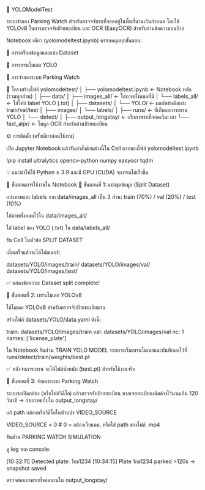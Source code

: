 🚗 YOLOModelTest

ระบบจำลอง Parking Watch สำหรับตรวจจับรถที่จอดอยู่ในพื้นที่นานเกินกำหนด
โดยใช้ YOLOv8 ในการตรวจจับป้ายทะเบียน และ OCR (EasyOCR) สำหรับอ่านข้อความบนป้าย

Notebook เดียว (yolomodeltest.ipynb) ครอบคลุมทุกขั้นตอน:

📂 การเตรียมข้อมูลและแบ่ง Dataset

🧠 การเทรนโมเดล YOLO

🎥 การจำลองระบบ Parking Watch

🧭 โครงสร้างไฟล์
yolomodeltest/
│
├── yolomodeltest.ipynb      ← Notebook หลัก (รวมทุกส่วน)
│
├── data/
│   ├── images_all/          ← ใส่ภาพทั้งหมดที่มี
│   └── labels_all/          ← ใส่ไฟล์ label YOLO (.txt)
│
├── datasets/
│   └── YOLO/                ← ผลลัพธ์หลังแบ่ง train/val/test
│       ├── images/
│       └── labels/
│
├── runs/                    ← ที่เก็บผลการเทรน YOLO
│   └── detect/
│
├── output_longstay/         ← เก็บภาพรถที่จอดเกินเวลา
└── fast_alpr/               ← โมดูล OCR สำหรับอ่านป้ายทะเบียน

⚙️ การติดตั้ง (ครั้งเดียวก่อนใช้งาน)

เปิด Jupyter Notebook แล้วรันคำสั่งด้านล่างนี้ใน Cell แรกของไฟล์ yolomodeltest.ipynb

!pip install ultralytics opencv-python numpy easyocr tqdm


💡 แนะนำให้ใช้ Python ≥ 3.9 และมี GPU (CUDA) จะเทรนได้เร็วขึ้น

🚀 ขั้นตอนการใช้งานใน Notebook
🔹 ขั้นตอนที่ 1: แบ่งชุดข้อมูล (Split Dataset)

แบ่งภาพและ labels จาก data/images_all เป็น 3 ส่วน:
train (70%) / val (20%) / test (10%)

ใส่ภาพทั้งหมดไว้ใน data/images_all/

ใส่ label ของ YOLO (.txt) ใน data/labels_all/

รัน Cell ในหัวข้อ SPLIT DATASET

เมื่อเสร็จแล้วจะได้โฟลเดอร์:

datasets/YOLO/images/train/
datasets/YOLO/images/val/
datasets/YOLO/images/test/


✅ แสดงข้อความ: Dataset split complete!

🔹 ขั้นตอนที่ 2: เทรนโมเดล YOLOv8

ใช้โมเดล YOLOv8 สำหรับตรวจจับป้ายทะเบียนรถ

สร้างไฟล์ datasets/YOLO/data.yaml ดังนี้:

train: datasets/YOLO/images/train
val: datasets/YOLO/images/val
nc: 1
names: ['license_plate']


ใน Notebook รันส่วน TRAIN YOLO MODEL
ระบบจะเริ่มเทรนโมเดลและบันทึกผลไว้ที่ runs/detect/train/weights/best.pt

✅ หลังจบการเทรน จะได้ไฟล์น้ำหนัก (best.pt) สำหรับใช้งานจริง

🔹 ขั้นตอนที่ 3: จำลองระบบ Parking Watch

ระบบจะเปิดกล้อง (หรือไฟล์วิดีโอ) แล้วตรวจจับป้ายทะเบียน
หากเจอทะเบียนเดิมค้างไว้นานเกิน 120 วินาที → ถ่ายภาพเก็บใน output_longstay/

แก้ path กล้องหรือวิดีโอในตัวแปร VIDEO_SOURCE

VIDEO_SOURCE = 0  # 0 = กล้องเว็บแคม, หรือใส่ path ของไฟล์ .mp4


รันส่วน PARKING WATCH SIMULATION

ดู log จาก console:

[10:32:11] Detected plate: 1กข1234
[10:34:15] Plate 1กข1234 parked >120s → snapshot saved


ตรวจสอบภาพรถที่จอดนานใน output_longstay/
